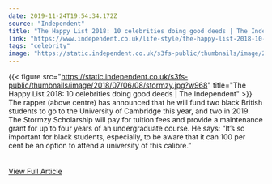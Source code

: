 ```yaml
---
date: 2019-11-24T19:54:34.172Z 
source: "Independent" 
title: "The Happy List 2018: 10 celebrities doing good deeds | The Independent" 
link: "https://www.independent.co.uk/life-style/the-happy-list-2018-10-celebrities-doing-good-deeds-a8503741.html" 
tags: "celebrity" 
image: "https://static.independent.co.uk/s3fs-public/thumbnails/image/2018/07/06/08/stormzy.jpg?w968" 
---
```

{{< figure src="https://static.independent.co.uk/s3fs-public/thumbnails/image/2018/07/06/08/stormzy.jpg?w968" title="The Happy List 2018: 10 celebrities doing good deeds | The Independent" >}}
The rapper (above centre) has announced that he will fund two black British students to go to the University of Cambridge this year, and two in 2019. The Stormzy Scholarship will pay for tuition fees and provide a maintenance grant for up to four years of an undergraduate course. He says: “It’s so important for black students, especially, to be aware that it can 100 per cent be an option to attend a university of this calibre.”
<br/><br/><br/>
<a href='https://www.independent.co.uk/life-style/the-happy-list-2018-10-celebrities-doing-good-deeds-a8503741.html' class='btn' target='_blank'>View Full Article</a>